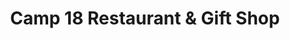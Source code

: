 ---
title: "Camp 18 Restaurant & Gift Shop"
url: /elsie/camp-18-restaurant-und-gift-shop/
shop: Andenken
---